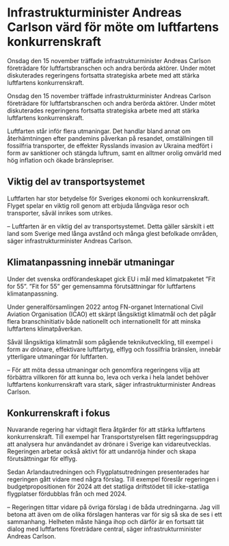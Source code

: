 # Infrastrukturminister Andreas Carlson värd för möte om luftfartens konkurrenskraft

Onsdag den 15 november träffade infrastrukturminister Andreas Carlson företrädare för luftfartsbranschen och andra berörda aktörer. Under mötet diskuterades regeringens fortsatta strategiska arbete med att stärka luftfartens konkurrenskraft.

Onsdag den 15 november träffade infrastrukturminister Andreas Carlson företrädare för luftfartsbranschen och andra berörda aktörer. Under mötet diskuterades regeringens fortsatta strategiska arbete med att stärka luftfartens konkurrenskraft.

Luftfarten står inför flera utmaningar. Det handlar bland annat om återhämtningen efter pandemins påverkan på resandet, omställningen till fossilfria transporter, de effekter Rysslands invasion av Ukraina medfört i form av sanktioner och stängda luftrum, samt en alltmer orolig omvärld med hög inflation och ökade bränslepriser.

## Viktig del av transportsystemet

Luftfarten har stor betydelse för Sveriges ekonomi och konkurrenskraft. Flyget spelar en viktig roll genom att erbjuda långväga resor och transporter, såväl inrikes som utrikes.

– Luftfarten är en viktig del av transportsystemet. Detta gäller särskilt i ett land som Sverige med långa avstånd och många glest befolkade områden, säger infrastrukturminister Andreas Carlson.

## Klimatanpassning innebär utmaningar

Under det svenska ordförandeskapet gick EU i mål med klimatpaketet ”Fit for 55”. ”Fit for 55” ger gemensamma förutsättningar för luftfartens klimatanpassning.

Under generalförsamlingen 2022 antog FN-organet International Civil Aviation Organisation (ICAO) ett skärpt långsiktigt klimatmål och det pågår flera branschinitiativ både nationellt och internationellt för att minska luftfartens klimatpåverkan.

Såväl långsiktiga klimatmål som pågående teknikutveckling, till exempel i form av drönare, effektivare luftfartyg, elflyg och fossilfria bränslen, innebär ytterligare utmaningar för luftfarten.

– För att möta dessa utmaningar och genomföra regeringens vilja att förbättra villkoren för att kunna bo, leva och verka i hela landet behöver luftfartens konkurrenskraft vara stark, säger infrastrukturminister Andreas Carlson.

## Konkurrenskraft i fokus

Nuvarande regering har vidtagit flera åtgärder för att stärka luftfartens konkurrenskraft. Till exempel har Transportstyrelsen fått regeringsuppdrag att analysera hur användandet av drönare i Sverige kan vidareutvecklas. Regeringen arbetar också aktivt för att undanröja hinder och skapa förutsättningar för elflyg.

Sedan Arlandautredningen och Flygplatsutredningen presenterades har regeringen gått vidare med några förslag. Till exempel föreslår regeringen i budgetpropositionen för 2024 att det statliga driftstödet till icke-statliga flygplatser fördubblas från och med 2024.

– Regeringen tittar vidare på övriga förslag i de båda utredningarna. Jag vill betona att även om de olika förslagen hanteras var för sig så ska de ses i ett sammanhang. Helheten måste hänga ihop och därför är en fortsatt tät dialog med luftfartens företrädare central, säger infrastrukturminister Andreas Carlson.

